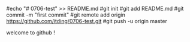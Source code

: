 #echo "# 0706-test" >> README.md
#git init
#git add README.md
#git commit -m "first commit"
#git remote add origin https://github.com/itding/0706-test.git
#git push -u origin master

welcome to github !
